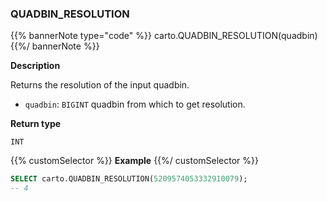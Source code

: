 ### QUADBIN_RESOLUTION

{{% bannerNote type="code" %}}
carto.QUADBIN_RESOLUTION(quadbin)
{{%/ bannerNote %}}

**Description**

Returns the resolution of the input quadbin.

* `quadbin`: `BIGINT` quadbin from which to get resolution.

**Return type**

`INT`

{{% customSelector %}}
**Example**
{{%/ customSelector %}}

```sql
SELECT carto.QUADBIN_RESOLUTION(5209574053332910079);
-- 4
```